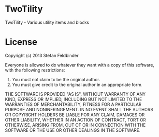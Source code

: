 TwoTility
=======

TwoTility - Various utility items and blocks

License
=======

Copyright (c) 2013 Stefan Feldbinder

Everyone is allowed to do whatever they want with a copy of this software, 
with the following restrictions:

  1. You must not claim to be the original author.
  2. You must give credit to the original author in an appropriate form.
  
  
THE SOFTWARE IS PROVIDED "AS IS", WITHOUT WARRANTY OF ANY KIND, EXPRESS OR
IMPLIED, INCLUDING BUT NOT LIMITED TO THE WARRANTIES OF MERCHANTABILITY,
FITNESS FOR A PARTICULAR PURPOSE AND NONINFRINGEMENT. IN NO EVENT SHALL THE
AUTHORS OR COPYRIGHT HOLDERS BE LIABLE FOR ANY CLAIM, DAMAGES OR OTHER
LIABILITY, WHETHER IN AN ACTION OF CONTRACT, TORT OR OTHERWISE, ARISING FROM,
OUT OF OR IN CONNECTION WITH THE SOFTWARE OR THE USE OR OTHER DEALINGS IN THE
SOFTWARE.